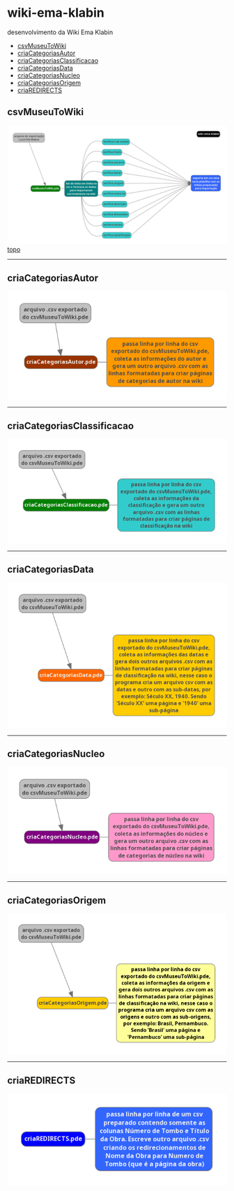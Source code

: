 # wiki-ema-klabin
desenvolvimento da Wiki Ema Klabin

- [csvMuseuToWiki](#csvmuseutowiki)
- [criaCategoriasAutor](#criacategoriasautor)
- [criaCategoriasClassificacao](#criacategoriasclassificacao)
- [criaCategoriasData](#criacategoriasdata)
- [criaCategoriasNucleo](#criacategoriasnucleo)
- [criaCategoriasOrigem](#criacategoriasorigem)
- [criaREDIRECTS](#criaredirects)

<!-- toc -->
## csvMuseuToWiki
![Fluxograma da Construção da Wiki Ema Klabin](/fluxogramas/wiki-ema-klabin-fluxograma-principal.png)
[topo](#wiki-ema-klabin)

***********************
## criaCategoriasAutor
![Fluxograma ddo programa de categorização de autor](/fluxogramas/fluxograma-cria-categorias-autor.png)

***********************
## criaCategoriasClassificacao
![Fluxograma ddo programa de categorização da classificacao](/fluxogramas/fluxograma-cria-classificacao.png)

***********************
## criaCategoriasData
![Fluxograma ddo programa de categorização das datas](/fluxogramas/fluxograma-cria-categorias-data.png)

***********************
## criaCategoriasNucleo
![Fluxograma ddo programa de categorização dos núcleos](/fluxogramas/fluxograma-cria-categorias-nucleo.png)

***********************
## criaCategoriasOrigem
![Fluxograma ddo programa de categorização da origem](/fluxogramas/fluxograma-cria-categorias-origem.png)

***********************
## criaREDIRECTS
![Fluxograma ddo programa de criação de redirects](/fluxogramas/fluxograma-cria-redirects.png)
